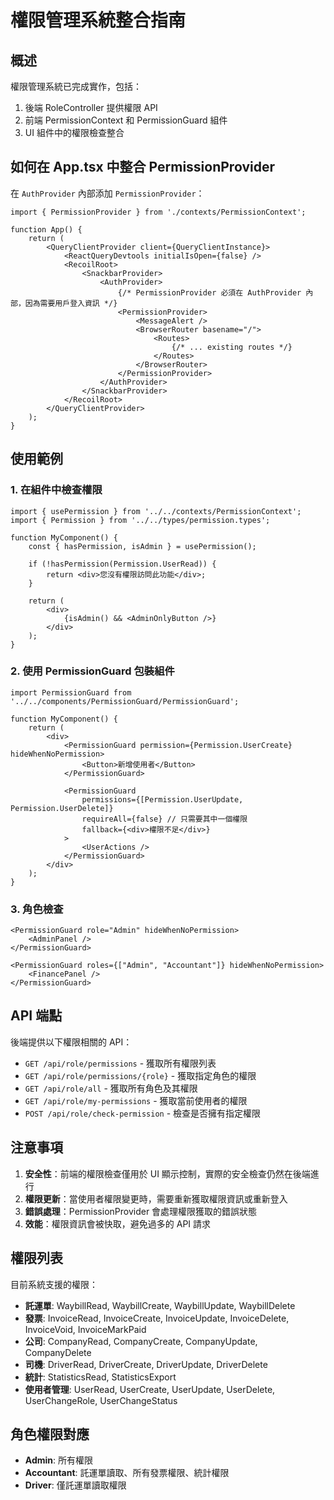 # 權限管理系統整合指南

## 概述
權限管理系統已完成實作，包括：
1. 後端 RoleController 提供權限 API
2. 前端 PermissionContext 和 PermissionGuard 組件
3. UI 組件中的權限檢查整合

## 如何在 App.tsx 中整合 PermissionProvider

在 `AuthProvider` 內部添加 `PermissionProvider`：

```tsx
import { PermissionProvider } from './contexts/PermissionContext';

function App() {
	return (
		<QueryClientProvider client={QueryClientInstance}>
			<ReactQueryDevtools initialIsOpen={false} />
			<RecoilRoot>
				<SnackbarProvider>
					<AuthProvider>
						{/* PermissionProvider 必須在 AuthProvider 內部，因為需要用戶登入資訊 */}
						<PermissionProvider>
							<MessageAlert />
							<BrowserRouter basename="/">
								<Routes>
									{/* ... existing routes */}
								</Routes>
							</BrowserRouter>
						</PermissionProvider>
					</AuthProvider>
				</SnackbarProvider>
			</RecoilRoot>
		</QueryClientProvider>
	);
}
```

## 使用範例

### 1. 在組件中檢查權限
```tsx
import { usePermission } from '../../contexts/PermissionContext';
import { Permission } from '../../types/permission.types';

function MyComponent() {
	const { hasPermission, isAdmin } = usePermission();

	if (!hasPermission(Permission.UserRead)) {
		return <div>您沒有權限訪問此功能</div>;
	}

	return (
		<div>
			{isAdmin() && <AdminOnlyButton />}
		</div>
	);
}
```

### 2. 使用 PermissionGuard 包裝組件
```tsx
import PermissionGuard from '../../components/PermissionGuard/PermissionGuard';

function MyComponent() {
	return (
		<div>
			<PermissionGuard permission={Permission.UserCreate} hideWhenNoPermission>
				<Button>新增使用者</Button>
			</PermissionGuard>
			
			<PermissionGuard 
				permissions={[Permission.UserUpdate, Permission.UserDelete]}
				requireAll={false} // 只需要其中一個權限
				fallback={<div>權限不足</div>}
			>
				<UserActions />
			</PermissionGuard>
		</div>
	);
}
```

### 3. 角色檢查
```tsx
<PermissionGuard role="Admin" hideWhenNoPermission>
	<AdminPanel />
</PermissionGuard>

<PermissionGuard roles={["Admin", "Accountant"]} hideWhenNoPermission>
	<FinancePanel />
</PermissionGuard>
```

## API 端點

後端提供以下權限相關的 API：

- `GET /api/role/permissions` - 獲取所有權限列表
- `GET /api/role/permissions/{role}` - 獲取指定角色的權限
- `GET /api/role/all` - 獲取所有角色及其權限
- `GET /api/role/my-permissions` - 獲取當前使用者的權限
- `POST /api/role/check-permission` - 檢查是否擁有指定權限

## 注意事項

1. **安全性**：前端的權限檢查僅用於 UI 顯示控制，實際的安全檢查仍然在後端進行
2. **權限更新**：當使用者權限變更時，需要重新獲取權限資訊或重新登入
3. **錯誤處理**：PermissionProvider 會處理權限獲取的錯誤狀態
4. **效能**：權限資訊會被快取，避免過多的 API 請求

## 權限列表

目前系統支援的權限：
- **託運單**: WaybillRead, WaybillCreate, WaybillUpdate, WaybillDelete
- **發票**: InvoiceRead, InvoiceCreate, InvoiceUpdate, InvoiceDelete, InvoiceVoid, InvoiceMarkPaid
- **公司**: CompanyRead, CompanyCreate, CompanyUpdate, CompanyDelete
- **司機**: DriverRead, DriverCreate, DriverUpdate, DriverDelete
- **統計**: StatisticsRead, StatisticsExport
- **使用者管理**: UserRead, UserCreate, UserUpdate, UserDelete, UserChangeRole, UserChangeStatus

## 角色權限對應
- **Admin**: 所有權限
- **Accountant**: 託運單讀取、所有發票權限、統計權限
- **Driver**: 僅託運單讀取權限
